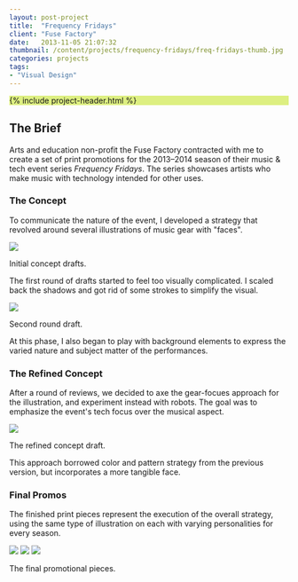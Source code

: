 ```yaml
---
layout: post-project
title:  "Frequency Fridays"
client: "Fuse Factory"
date:   2013-11-05 21:07:32
thumbnail: /content/projects/frequency-fridays/freq-fridays-thumb.jpg
categories: projects
tags:
- "Visual Design"
---
```


<section class="post-header__wrapper" style="background-color: #DDEF81;">
	{% include project-header.html %}
</section>

<section class="project-brief">
<h2>The Brief</h2>
<p>Arts and education non-profit the Fuse Factory contracted with me to create a set of print promotions for the 2013&ndash;2014 season of their music &amp; tech event series <em>Frequency Fridays</em>. The series showcases artists who make music with technology intended for other uses.</p>
</section>

<section class="grey--light">
<h3>The Concept</h3>
<p>To communicate the nature of the event, I developed a strategy that revolved around several illustrations of music gear with "faces".</p>
<img src="{{ site.baseurl }}/content/projects/frequency-fridays/freq-fridays-process-1.gif"
/>
<p class="caption">Initial concept drafts.</p>
<p>The first round of drafts started to feel too visually complicated. I scaled back the shadows and got rid of some strokes to simplify the visual.</p>
<img src="{{ site.baseurl }}/content/projects/frequency-fridays/freq-fri-process-2.jpg" />
<p class="caption">Second round draft.</p>
<p>At this phase, I also began to play with background elements to express the varied nature and subject matter of the performances.</p>
</section>

<section>
<h3>The Refined Concept</h3>
<p>After a round of reviews, we decided to axe the gear-focues approach for the illustration, and experiment instead with robots. The goal was to emphasize the event's tech focus over the musical aspect.</p>
<img src="{{ site.baseurl }}/content/projects/frequency-fridays/freq-fri-process-3.jpg" />
<p class="caption">The refined concept draft.</p>
<p>This approach borrowed color and pattern strategy from the previous version, but incorporates a more tangible face.</p>
</section>

<section class="post-content__image--full-size">
<h3>Final Promos</h3>
<p>The finished print pieces represent the execution of the overall strategy, using the same type of illustration on each with varying personalities for every season.</p>
<img src="{{ site.baseurl }}/content/projects/frequency-fridays/freq-fri-final-fall.jpg" />
<img src="{{ site.baseurl }}/content/projects/frequency-fridays/freq-fri-final-winter.jpg" />
<img src="{{ site.baseurl }}/content/projects/frequency-fridays/freq-fri-final-spring.jpg" />
<p class="caption">The final promotional pieces.</p>
</section>
